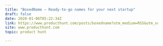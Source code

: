 ```yaml
---
title: "BoxedName — Ready-to-go names for your next startup"
draft: false
date: 2020-01-06T05:22:34Z
link: https://www.producthunt.com/posts/boxedname?utm_medium=RSS&utm_source=hune
site: www.producthunt.com
topic: product hunt  

---
```

